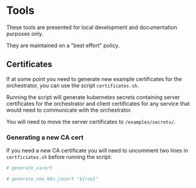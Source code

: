 # Tools
These tools are presented for local development and documentation purposes only.

They are maintained on a "best effort" policy.

## Certificates

If at some point you need to generate new example certificates for the orchestrator, you can use the script `certificates.sh`.

Running the script will generate kubernetes secrets containing server certificates for the orchestrator and client certificates for any service that would need to communicate with the orchestrator.

You will need to move the server certificates to `/examples/secrets/`.

### Generating a new CA cert

If you need a new CA certificate you will need to uncomment two lines in `certficiates.sh` before running the script:
```sh
# generate_cacert
```
```sh
# generate_new_k8s_cacert "${row}"
```

